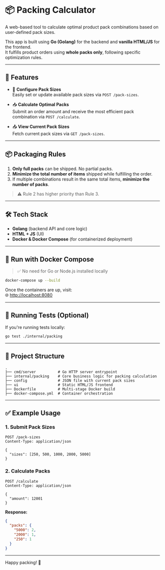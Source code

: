 # 📦 Packing Calculator

A web-based tool to calculate optimal product pack combinations based on user-defined pack sizes.

This app is built using **Go (Golang)** for the backend and **vanilla HTML/JS** for the frontend.  
It fulfills product orders using **whole packs only**, following specific optimization rules.

---

## 🚀 Features

- 🔧 **Configure Pack Sizes**  
  Easily set or update available pack sizes via `POST /pack-sizes`.

- 📥 **Calculate Optimal Packs**  
  Submit an order amount and receive the most efficient pack combination via `POST /calculate`.

- 📤 **View Current Pack Sizes**  
  Fetch current pack sizes via `GET /pack-sizes`.

---

## 📦 Packaging Rules

1. **Only full packs** can be shipped. No partial packs.
2. **Minimize the total number of items** shipped while fulfilling the order.
3. If multiple combinations result in the same total items, **minimize the number of packs**.

> ⚠️ Rule 2 has higher priority than Rule 3.

---

## 🛠️ Tech Stack

- **Golang** (backend API and core logic)
- **HTML + JS** (UI)
- **Docker & Docker Compose** (for containerized deployment)

---

## 🐳 Run with Docker Compose

> ✅ No need for Go or Node.js installed locally

```bash
docker-compose up --build
```

Once the containers are up, visit:  
🌐 [http://localhost:8080](http://localhost:8080)

---

## 🧪 Running Tests (Optional)

If you're running tests locally:

```bash
go test ./internal/packing
```

---

## 📁 Project Structure

```
.
├── cmd/server          # Go HTTP server entrypoint
├── internal/packing    # Core business logic for packing calculation
├── config              # JSON file with current pack sizes
├── ui                  # Static HTML/JS frontend
├── Dockerfile          # Multi-stage Docker build
├── docker-compose.yml  # Container orchestration
```

---

## ✅ Example Usage

### 1. Submit Pack Sizes

```http
POST /pack-sizes
Content-Type: application/json

{
  "sizes": [250, 500, 1000, 2000, 5000]
}
```

### 2. Calculate Packs

```http
POST /calculate
Content-Type: application/json

{
  "amount": 12001
}
```

**Response:**
```json
{
  "packs": {
    "5000": 2,
    "2000": 1,
    "250": 1
  }
}
```

---

Happy packing! 🎁